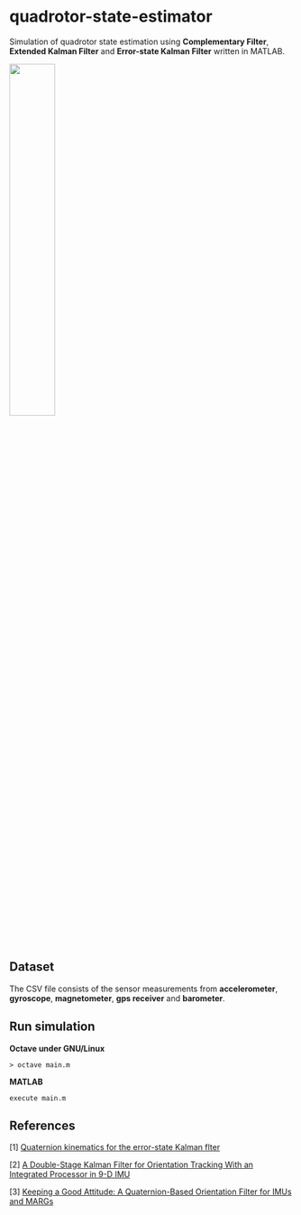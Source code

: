 # quadrotor-state-estimator
 
Simulation of quadrotor state estimation using **Complementary Filter**, **Extended Kalman Filter** and **Error-state Kalman Filter** written in MATLAB.

<img src="https://github.com/shengwen-tw/quadrotor-state-estimator/blob/master/images/3d-trajectory.png?raw=true" width="40%" height="40%">

## Dataset

The CSV file consists of the sensor measurements from **accelerometer**, **gyroscope**, **magnetometer**, **gps receiver** and **barometer**.

## Run simulation

**Octave under GNU/Linux**

```
> octave main.m
```

**MATLAB**

```
execute main.m
```

## References

[1] [Quaternion kinematics for the error-state Kalman flter](http://www.iri.upc.edu/people/jsola/JoanSola/objectes/notes/kinematics.pdf)

[2] [A Double-Stage Kalman Filter for Orientation Tracking With an Integrated Processor in 9-D IMU](https://ieeexplore.ieee.org/document/6316172)

[3] [Keeping a Good Attitude: A Quaternion-Based Orientation Filter for IMUs and MARGs](https://www.mdpi.com/1424-8220/15/8/19302/pdf)
